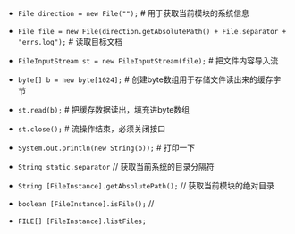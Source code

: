- `File direction = new File("");` # 用于获取当前模块的系统信息

- `File file = new File(direction.getAbsolutePath() + File.separator + "errs.log");` # 读取目标文档  

- `FileInputStream st = new FileInputStream(file);` # 把文件内容导入流

- `byte[] b = new byte[1024];` # 创建byte数组用于存储文件读出来的缓存字节

- `st.read(b);` # 把缓存数据读出，填充进byte数组

- `st.close();` # 流操作结束，必须关闭接口

- `System.out.println(new String(b));` # 打印一下

- `String static.separator` // 获取当前系统的目录分隔符

- `String [FileInstance].getAbsolutePath();` // 获取当前模块的绝对目录

- `boolean [FileInstance].isFile();` //

- `FILE[] [FileInstance].listFiles;`
